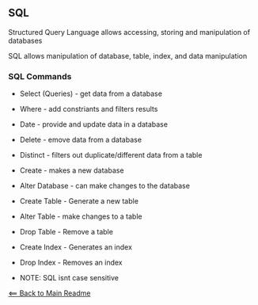 ## SQL

Structured Query Language allows accessing, storing and manipulation of databases

SQL allows manipulation of database, table, index, and data manipulation

### SQL Commands

- Select (Queries) - get data from a database

- Where - add constriants and filters results

- Date - provide and update data in a database

- Delete - emove data from a database

- Distinct - filters out duplicate/different data from a table

- Create - makes a new database

- Alter Database - can make changes to the database

- Create Table - Generate a new table

- Alter Table - make changes to a table

- Drop Table - Remove a table

- Create Index - Generates an index

- Drop Index - Removes an index

- NOTE: SQL isnt case sensitive

[<== Back to Main Readme](README.md)